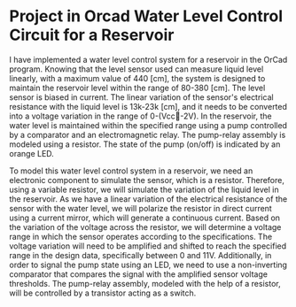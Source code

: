 # Project in Orcad Water Level Control Circuit for a Reservoir

I have implemented a water level control system for a reservoir in the OrCad program. 
Knowing that the level sensor used can measure liquid level linearly, with a maximum value of 440 [cm], the system is designed to maintain the reservoir level within the range of 80-380 [cm]. The level sensor is biased in current. The linear variation of the sensor's electrical resistance with the liquid level is 13k-23k [cm], and it needs to be converted into a voltage variation in the range of 0-(Vcc-2V). In the reservoir, the water level is maintained within the specified range using a pump controlled by a comparator and an electromagnetic relay. The pump-relay assembly is modeled using a resistor. 
The state of the pump (on/off) is indicated by an orange LED.

To model this water level control system in a reservoir, we need an electronic component to simulate the sensor, which is a resistor. Therefore, using a variable resistor, we will simulate the variation of the liquid level in the reservoir. As we have a linear variation of the electrical resistance of the sensor with the water level, we will polarize the resistor in direct current using a current mirror, which will generate a continuous current. Based on the variation of the voltage across the resistor, we will determine a voltage range in which the sensor operates according to the specifications. The voltage variation will need to be amplified and shifted to reach the specified range in the design data, specifically between 0 and 11V. Additionally, in order to signal the pump state using an LED, we need to use a non-inverting comparator that compares the signal with the amplified sensor voltage thresholds. 
The pump-relay assembly, modeled with the help of a resistor, will be controlled by a transistor acting as a switch.
